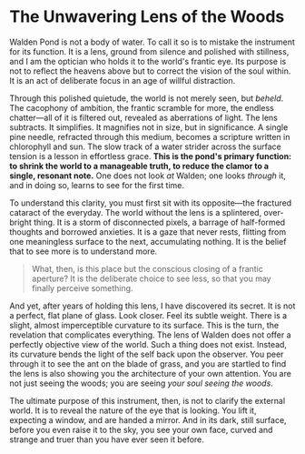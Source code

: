 # The Unwavering Lens of the Woods

Walden Pond is not a body of water. To call it so is to mistake the instrument for its function. It is a lens, ground from silence and polished with stillness, and I am the optician who holds it to the world's frantic eye. Its purpose is not to reflect the heavens above but to correct the vision of the soul within. It is an act of deliberate focus in an age of willful distraction.

Through this polished quietude, the world is not merely seen, but *beheld*. The cacophony of ambition, the frantic scramble for more, the endless chatter—all of it is filtered out, revealed as aberrations of light. The lens subtracts. It simplifies. It magnifies not in size, but in significance. A single pine needle, refracted through this medium, becomes a scripture written in chlorophyll and sun. The slow track of a water strider across the surface tension is a lesson in effortless grace. **This is the pond's primary function: to shrink the world to a manageable truth, to reduce the clamor to a single, resonant note.** One does not look *at* Walden; one looks *through* it, and in doing so, learns to see for the first time.

To understand this clarity, you must first sit with its opposite—the fractured cataract of the everyday. The world without the lens is a splintered, over-bright thing. It is a storm of disconnected pixels, a barrage of half-formed thoughts and borrowed anxieties. It is a gaze that never rests, flitting from one meaningless surface to the next, accumulating nothing. It is the belief that to see more is to understand more.

> What, then, is this place but the conscious closing of a frantic aperture? It is the deliberate choice to see less, so that you may finally perceive something.

And yet, after years of holding this lens, I have discovered its secret. It is not a perfect, flat plane of glass. Look closer. Feel its subtle weight. There is a slight, almost imperceptible curvature to its surface. This is the turn, the revelation that complicates everything. The lens of Walden does not offer a perfectly objective view of the world. Such a thing does not exist. Instead, its curvature bends the light of the self back upon the observer. You peer through it to see the ant on the blade of grass, and you are startled to find the lens is also showing you the architecture of your own attention. You are not just seeing the woods; you are seeing *your soul seeing the woods*.

The ultimate purpose of this instrument, then, is not to clarify the external world. It is to reveal the nature of the eye that is looking. You lift it, expecting a window, and are handed a mirror. And in its dark, still surface, before you even raise it to the sky, you see your own face, curved and strange and truer than you have ever seen it before.